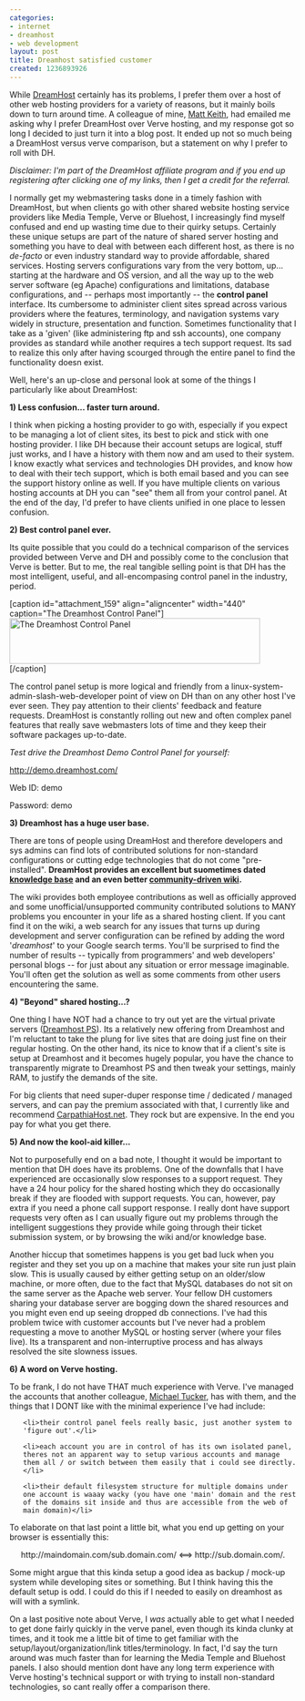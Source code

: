 ```yaml
---
categories:
- internet
- dreamhost
- web development
layout: post
title: Dreamhost satisfied customer
created: 1236893926
---
```

While <a href="http://www.dreamhost.com/r.cgi?107284">DreamHost</a> certainly has its problems, I prefer them over a host of other web hosting providers for a variety of reasons, but it mainly boils down to turn around time. A colleague of mine, <a href="http://twitter.com/matthewskeith">Matt Keith</a>, had emailed me asking why I prefer DreamHost over Verve hosting, and my response got so long I decided to just turn it into a blog post. It ended up not so much being a DreamHost versus verve comparison, but a statement on why I prefer to roll with DH.

<em>Disclaimer: I'm part of the DreamHost affiliate program and if you end up registering after clicking one of my links, then I get a credit for the referral.</em>

<!--break-->

I normally get my webmastering tasks done in a timely fashion with DreamHost, but when clients go with other shared website hosting service providers like Media Temple, Verve or Bluehost, I increasingly find myself confused and end up wasting time due to their quirky setups. Certainly these unique setups are part of the nature of shared server hosting and something you have to deal with between each different host,  as there is no <em>de-facto</em> or even industry standard way to provide affordable, shared services. Hosting servers configurations vary from the very bottom, up... starting at the hardware and OS version, and all the way up to the web server software (eg Apache) configurations and limitations, database configurations, and -- perhaps most importantly -- the <strong>control panel </strong>interface. Its cumbersome to administer client sites spread across various providers where the features, terminology, and navigation systems vary widely in structure, presentation and function. Sometimes functionality that I take as a 'given' (like administering ftp and ssh accounts), one company provides as standard  while another requires a tech support request. Its sad to realize this only after having scourged through the entire panel to find the functionality doesn exist.

Well, here's an up-close and personal look at some of the things I particularly like about DreamHost:

<strong>1) Less confusion... faster turn around.</strong>

<strong></strong>I think when picking a hosting provider to go with, especially if you expect to be managing a lot of client sites, its best to pick and stick with one hosting provider.   I like DH because their account setups are logical, stuff just works, and I have a history with them now and am used to their system.  I know exactly what services and technologies DH provides, and know how to deal with their tech support, which is both email based and you can see the support history online as well.  If you have multiple clients on various hosting accounts at DH you can "see" them all from your control panel.  At the end of the day, I'd prefer to have clients unified in one place to lessen confusion.

<strong>2) Best control panel ever.</strong>

<strong></strong>Its quite possible that you could do a technical comparison of the services provided between Verve and DH and possibly come to the conclusion that Verve is better. But to me, the real tangible selling point is that DH has the most intelligent, useful, and all-encompasing control panel in the industry, period.

[caption id="attachment_159" align="aligncenter" width="440" caption="The Dreamhost Control Panel"]<a href="/files/images/dreamhost-control-panel.png"><img class="size-full wp-image-159 " title="dreamhost-control-panel" src="/files/images/dreamhost-control-panel.png" alt="The Dreamhost Control Panel" width="440" height="80" /></a>[/caption]

The control panel setup is more logical and friendly from a linux-system-admin-slash-web-developer point of view on DH than on any other host I've ever seen. They pay attention to their clients' feedback and feature requests.  DreamHost is constantly rolling out new and often complex panel features that really save webmasters lots of time and they keep their software packages up-to-date.

<em>Test drive the Dreamhost Demo Control Panel for yourself:</em>

<a href="http://demo.dreamhost.com/" target="_blank"> http://demo.dreamhost.com/</a>

Web ID: demo

Password: demo

<strong>3) Dreamhost has a huge user base.</strong>

<strong></strong>There are tons of people using DreamHost and therefore developers and sys admins can find lots of contributed solutions for non-standard configurations or cutting edge technologies that do not come "pre-installed".  <strong>DreamHost provides an excellent but suometimes dated </strong><a href="http://kb.dreamhost.com" target="_blank"><strong>knowledge base</strong></a><strong> and an even better </strong><a href="http://wiki.dreamhost.com" target="_blank"><strong>community-driven wiki</strong></a><strong>.</strong> 

The wiki provides both employee contributions as well as officially approved and some unofficial/unsupported community contributed solutions to MANY problems you encounter in your life as a shared hosting client. If you cant find it on the wiki, a web search for any issues that turns up during development and server configuration can be refined by adding the word '<em>dreamhost</em>' to your Google search terms. You'll be surprised to find the number of results -- typically from programmers' and web developers' personal blogs --  for just about any situation or error message imaginable. You'll often get the solution as well as some comments from other users encountering the same.

<strong>4) "Beyond" shared hosting...?</strong>

<strong></strong>One thing I have NOT had a chance to try out yet are the virtual private servers (<a href="http://dreamhost.com/hosting-vps.html" target="_blank">Dreamhost PS</a>). Its a relatively new offering from Dreamhost and I'm reluctant to take the plung for live sites that are doing just fine on their regular hosting. On the other hand, its nice to know that if a client's site is setup at Dreamhost and it becomes hugely popular, you have the chance to transparently migrate to Dreamhost PS and then tweak your settings, mainly RAM, to justify the demands of the site.

For big clients that need super-duper response time / dedicated / managed servers, and can pay the premium associated with that, I currently like and recommend <a href="http://carpathiahost.net" target="_blank">CarpathiaHost.net</a>. They rock but are expensive. In the end you pay for what you get there.

<strong>5) And now the kool-aid killer...</strong>

Not to purposefully end on a bad note, I thought it would be important to mention that DH does have its problems.  One of the downfalls that I have experienced are occasionally slow responses to a support request. They have a 24 hour policy for the shared hosting which they do occasionally break if they are flooded with support requests. You can, however, pay extra if you need a phone call support response. I really dont have support requests very often as I can usually figure out my problems through the intelligent suggestions they provide while going through their ticket submission system, or by browsing the wiki and/or knowledge base.

Another hiccup that sometimes happens is you get bad luck when you register and they set you up on a machine that makes your site run just plain slow.  This is usually caused by either getting setup on an older/slow machine, or more often, due to the fact that MySQL databases do not sit on the same server as the Apache web server. Your fellow DH customers sharing your database server are bogging down the shared resources and you might even end up seeing dropped db connections. I've had this problem twice with customer accounts but I've never had a problem requesting a move to another MySQL or hosting server (where your files live). Its a transparent and non-interruptive process and has always resolved the site slowness issues.

<strong>6) A word on Verve hosting.</strong>

<strong></strong>To be frank, I do not have THAT much experience with Verve. I've managed the accounts that another colleague, <a href="http://twitter.com/riversedge" target="_blank">Michael Tucker</a>, has with them, and the things that I DONT like with the minimal experience I've had include:

<ul>

	<li>their control panel feels really basic, just another system to 'figure out'.</li>

	<li>each account you are in control of has its own isolated panel, theres not an apparent way to setup various accounts and manage them all / or switch between them easily that i could see directly.</li>

	<li>their default filesystem structure for multiple domains under one account is waaay wacky (you have one 'main' domain and the rest of the domains sit inside and thus are accessible from the web of main domain)</li>

</ul>

To elaborate on that last point a little bit,  what you end up getting on your browser is essentially this:

<p style="text-align: center;">http://maindomain.com/sub.domain.com/   &lt;==&gt; http://sub.domain.com/.</p>

Some might argue that this kinda setup a good idea as backup / mock-up system while developing sites or something. But I think having this the default setup is odd. I could do this if I needed to easily on dreamhost as will with a symlink.

On a last positive note about Verve, I <em>was</em> actually able to get what I needed to get done fairly quickly in the verve panel, even though its kinda clunky at times, and it took me a little bit of time to get familiar with the setup/layout/organization/link titles/terminology.  In fact, I'd say the turn around was much faster than for learning the Media Temple and Bluehost panels.  I also should mention dont have any long term experience with Verve hosting's technical support or with trying to install non-standard technologies, so cant really offer a comparison there.
